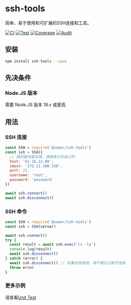 # ssh-tools

简单、易于使用和可扩展的SSH连接和工具。

[![CI](https://github.com/sumor-cloud/ssh-tools/actions/workflows/ci.yml/badge.svg)](https://github.com/sumor-cloud/ssh-tools/actions/workflows/ci.yml)
[![Test](https://github.com/sumor-cloud/ssh-tools/actions/workflows/ut.yml/badge.svg)](https://github.com/sumor-cloud/ssh-tools/actions/workflows/ut.yml)
[![Coverage](https://github.com/sumor-cloud/ssh-tools/actions/workflows/coverage.yml/badge.svg)](https://github.com/sumor-cloud/ssh-tools/actions/workflows/coverage.yml)
[![Audit](https://github.com/sumor-cloud/ssh-tools/actions/workflows/audit.yml/badge.svg)](https://github.com/sumor-cloud/ssh-tools/actions/workflows/audit.yml)

## 安装

```bash
npm install ssh-tools --save
```

## 先决条件

### Node.JS 版本

需要 Node.JS 版本 18.x 或更高

## 用法

### SSH 连接

```javascript
const SSH = require('@sumor/ssh-tools')
const ssh = SSH({
  // 假的服务器详情，请替换为您自己的
  host: '62.16.12.88',
  iHost: '172.11.200.330',
  port: 22,
  username: 'root',
  password: 'password'
})

await ssh.connect()
await ssh.disconnect()
```

### SSH 命令

```javascript
const SSH = require('@sumor/ssh-tools')
const ssh = SSH(server)

await ssh.connect()
try {
  const result = await ssh.exec('ls -la')
  console.log(result)
  await ssh.disconnect()
} catch (error) {
  await ssh.disconnect() // 如果出现错误，请不要忘记断开连接
  throw error
}
```

### 更多示例

请查看[Unit Test](https://github.com/sumor-cloud/ssh-tools/tree/main/test)
